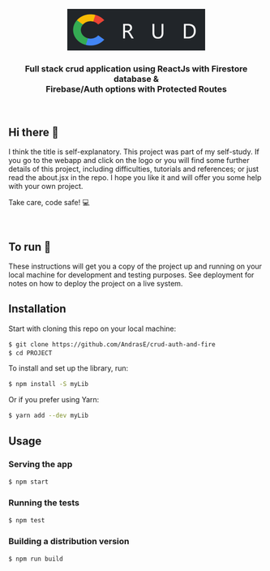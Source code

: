 <p align="center">
  <a href="https://crud-auth.netlify.app/" target="_blank" rel="noopener noreferrer">
  <img src="https://github.com/AndrasE/crud-auth-and-fire/blob/main/public/logo-readme.png?raw=true">
  </a>
</p>

<h3 align="center">
  Full stack crud application using ReactJs with Firestore database & 
<br> 
  Firebase/Auth options with Protected Routes
</h3>
<br>

## Hi there 👋

I think the title is self-explanatory. 
This project was part of my self-study. If you go to the webapp and click on the logo or you will find some further details of this project, including difficulties, tutorials and references; or just read the about.jsx in the repo. I hope you like it and will offer you some help with your own project. 
  
Take care, code safe! 💻

<br>

## To run 🚀
These instructions will get you a copy of the project up and running on your local machine for development and testing purposes. See deployment for notes on how to deploy the project on a live system.

## Installation

Start with cloning this repo on your local machine:

```sh
$ git clone https://github.com/AndrasE/crud-auth-and-fire
$ cd PROJECT
```

To install and set up the library, run:
```sh
$ npm install -S myLib
```

Or if you prefer using Yarn:
```sh
$ yarn add --dev myLib
```

## Usage

### Serving the app
```sh
$ npm start
```

### Running the tests
```sh
$ npm test
```

### Building a distribution version
```sh
$ npm run build
```
